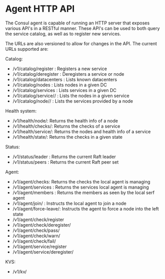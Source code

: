 # Agent HTTP API

The Consul agent is capable of running an HTTP server that
exposes various API's in a RESTful manner. These API's can
be used to both query the service catalog, as well as to
register new services.

The URLs are also versioned to allow for changes in the API.
The current URLs supported are:

Catalog:
* /v1/catalog/register : Registers a new service
* /v1/catalog/deregister : Deregisters a service or node
* /v1/catalog/datacenters : Lists known datacenters
* /v1/catalog/nodes : Lists nodes in a given DC
* /v1/catalog/services : Lists services in a given DC
* /v1/catalog/service/<service>/ : Lists the nodes in a given service
* /v1/catalog/node/<node>/ : Lists the services provided by a node

Health system:
* /v1/health/node/<node>: Returns the health info of a node
* /v1/health/checks/<service>: Returns the checks of a service
* /v1/health/service/<service>: Returns the nodes and health info of a service
* /v1/health/state/<state>: Returns the checks in a given state

Status:
* /v1/status/leader : Returns the current Raft leader
* /v1/status/peers : Returns the current Raft peer set

Agent:
* /v1/agent/checks: Returns the checks the local agent is managing
* /v1/agent/services : Returns the services local agent is managing
* /v1/agent/members : Returns the members as seen by the local serf agent
* /v1/agent/join/<node> : Instructs the local agent to join a node
* /v1/agent/force-leave/<node>: Instructs the agent to force a node into the left state
* /v1/agent/check/register
* /v1/agent/check/deregister/<name>
* /v1/agent/check/pass/<name>
* /v1/agent/check/warn/<name>
* /v1/agent/check/fail/<name>
* /v1/agent/service/register
* /v1/agent/service/deregister/<name>

KVS:
* /v1/kv/<key>


